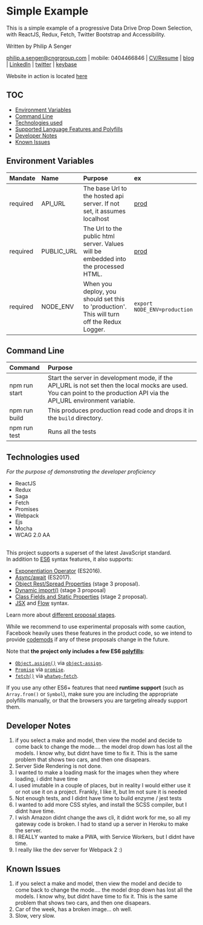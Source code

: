 # Simple Example

This is a simple example of a progressive Data Drive Drop Down Selection, with ReactJS, Redux, Fetch, Twitter Bootstrap and Accessibility.

Written by Philip A Senger

[philip.a.senger@cngrgroup.com](mailto:philip.a.senger@cngrgroup.com) | mobile: 0404466846 | [CV/Resume](http://www.visualcv.com/philipsenger) | [blog](http://www.apachecommonstipsandtricks.blogspot.com/) | [LinkedIn](http://au.linkedin.com/in/philipsenger) | [twitter](http://twitter.com/PSengerDownUndr) | [keybase](https://keybase.io/psenger)

Website in action is located [here](http://simple-car-example.s3-website-ap-southeast-2.amazonaws.com/)

## TOC

* [Environment Variables](#environment-variables)
* [Command Line](#command-line)
* [Technologies used](#technologies-used)
* [Supported Language Features and Polyfills](#supported-language-features-and-polyfills)
* [Developer Notes](#developer-notes)
* [Known Issues](#known-issues)


## Environment Variables

| Mandate  | Name      | Purpose | ex |
|:---------|:----------|:--------|:---|
| required | API_URL   | The base Url to the hosted api server. If not set, it assumes localhost | [prod](https://simple-example-cars.herokuapp.com/api/v1/)  |
| required | PUBLIC_URL| The Url to the public html server. Values will be embedded into the processed HTML. | [prod](http://simple-car-example.s3-website-ap-southeast-2.amazonaws.com/) |
| required | NODE_ENV  | When you deploy, you should set this to 'production'. This will turn off the Redux Logger. | `export NODE_ENV=production`  |


## Command Line

| Command       | Purpose   |
|:--------------|:----------|
| npm run start | Start the server in development mode, if the API_URL is not set then the local mocks are used. You can point to the production API via the API_URL environment variable. |
| npm run build | This produces production read code and drops it in the `build` directory. |
| npm run test  | Runs all the tests  |

## Technologies used 
_For the purpose of demonstrating the developer proficiency_

* ReactJS
* Redux
* Saga
* Fetch
* Promises
* Webpack
* Ejs
* Mocha
* WCAG 2.0 AA

##

This project supports a superset of the latest JavaScript standard.<br>
In addition to [ES6](https://github.com/lukehoban/es6features) syntax features, it also supports:

* [Exponentiation Operator](https://github.com/rwaldron/exponentiation-operator) (ES2016).
* [Async/await](https://github.com/tc39/ecmascript-asyncawait) (ES2017).
* [Object Rest/Spread Properties](https://github.com/sebmarkbage/ecmascript-rest-spread) (stage 3 proposal).
* [Dynamic import()](https://github.com/tc39/proposal-dynamic-import) (stage 3 proposal)
* [Class Fields and Static Properties](https://github.com/tc39/proposal-class-public-fields) (stage 2 proposal).
* [JSX](https://facebook.github.io/react/docs/introducing-jsx.html) and [Flow](https://flowtype.org/) syntax.

Learn more about [different proposal stages](https://babeljs.io/docs/plugins/#presets-stage-x-experimental-presets-).

While we recommend to use experimental proposals with some caution, Facebook heavily uses these features in the product code, so we intend to provide [codemods](https://medium.com/@cpojer/effective-javascript-codemods-5a6686bb46fb) if any of these proposals change in the future.

Note that **the project only includes a few ES6 [polyfills](https://en.wikipedia.org/wiki/Polyfill)**:

* [`Object.assign()`](https://developer.mozilla.org/en/docs/Web/JavaScript/Reference/Global_Objects/Object/assign) via [`object-assign`](https://github.com/sindresorhus/object-assign).
* [`Promise`](https://developer.mozilla.org/en-US/docs/Web/JavaScript/Reference/Global_Objects/Promise) via [`promise`](https://github.com/then/promise).
* [`fetch()`](https://developer.mozilla.org/en/docs/Web/API/Fetch_API) via [`whatwg-fetch`](https://github.com/github/fetch).

If you use any other ES6+ features that need **runtime support** (such as `Array.from()` or `Symbol`), make sure you are including the appropriate polyfills manually, or that the browsers you are targeting already support them.


## Developer Notes

1. if you select a make and model, then view the model and decide to come back to change the mode.... the model drop down has lost all the models. I know why, but didnt have time to fix it. This is the same problem that shows two cars, and then one disapears.
2. Server Side Rendering is not done.
3. I wanted to make a loading mask for the images when they where loading, i didnt have time
4. I used imutable in a couple of places, but in reality I would either use it or not use it on a project. Frankly, I like it, but Im not sure it is needed
5. Not enough tests, and I didnt have time to build enzyme / jest tests
6. I wanted to add more CSS styles, and install the SCSS compiler, but I didnt have time.
7. I wish Amazon didnt change the aws cli, it didnt work for me, so all my gateway code is broken. I had to stand up a server in Heroku to make the server.
8. I REALLY wanted to make a PWA, with Service Workers, but I didnt have time.
9. I really like the dev server for Webpack 2 :)

## Known Issues
1. if you select a make and model, then view the model and decide to come back to change the mode.... the model drop down has lost all the models. I know why, but didnt have time to fix it. This is the same problem that shows two cars, and then one disapears.
2. Car of the week, has a broken image... oh well.
2. Slow, very slow.
